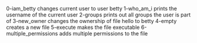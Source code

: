 0-iam_betty changes current user to user betty
1-who_am_i prints the username of the current user
2-groups prints out all groups the user is part of
3-new_owner changes the ownership of file hello to betty
4-empty creates a new file 
5-execute makes the file executable
6-multiple_permissions adds multiple permissions to the file 
